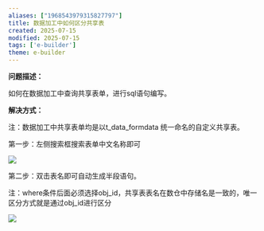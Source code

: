 ```yaml
---
aliases: ["1968543979315827797"]
title: 数据加工中如何区分共享表
created: 2025-07-15
modified: 2025-07-15
tags: ['e-builder']
theme: e-builder
---
```


**问题描述：**

如何在数据加工中查询共享表单，进行sql语句编写。

**解决方式：**

注：数据加工中共享表单均是以t\_data\_formdata 统一命名的自定义共享表。

第一步：左侧搜索框搜索表单中文名称即可

![](977232537066cb328c3281a3dc8e365f.jpg)

第二步：双击表名即可自动生成半段语句。

注：where条件后面必须选择obj\_id，共享表表名在数仓中存储名是一致的，唯一区分方式就是通过obj\_id进行区分

![](5f64efdb0d33414080c70c4572494d92.jpg)